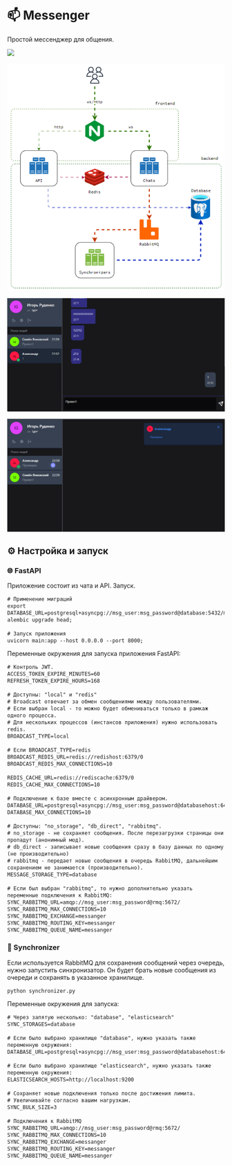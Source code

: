 # 📫 Messenger

Простой мессенджер для общения.

[![](https://skillicons.dev/icons?i=vite,vue,tailwind,python,fastapi,redis,rabbitmq)](https://skillicons.dev)

![diag.svg](docs/img/diag.png)

![img.png](docs/img/img.png)

![img_1.png](docs/img/img_1.png)


## ⚙️ Настройка и запуск

### 🌐 FastAPI

Приложение состоит из чата и API. Запуск.

```shell
# Применение миграций
export DATABASE_URL=postgresql+asyncpg://msg_user:msg_password@database:5432/msg_db
alembic upgrade head;

# Запуск приложения
uvicorn main:app --host 0.0.0.0 --port 8000;
```

Переменные окружения для запуска приложения FastAPI:

```dotenv
# Контроль JWT.
ACCESS_TOKEN_EXPIRE_MINUTES=60
REFRESH_TOKEN_EXPIRE_HOURS=168

# Доступны: "local" и "redis"
# Broadcast отвечает за обмен сообщениями между пользователями.
# Если выбран local - то можно будет обмениваться только в рамкаж одного процесса.
# Для нескольких процессов (инстансов приложения) нужно использовать redis. 
BROADCAST_TYPE=local

# Если BROADCAST_TYPE=redis
BROADCAST_REDIS_URL=redis://redishost:6379/0
BROADCAST_REDIS_MAX_CONNECTIONS=10

REDIS_CACHE_URL=redis://rediscache:6379/0
REDIS_CACHE_MAX_CONNECTIONS=10

# Подключение к базе вместе с асинхронным драйвером.
DATABASE_URL=postgresql+asyncpg://msg_user:msg_password@databasehost:6432/msg_db
DATABASE_MAX_CONNECTIONS=10

# Доступны: "no_storage", "db_direct", "rabbitmq".
# no_storage - не сохраняет сообщения. После перезагрузки страницы они пропадут (анонимный мод).
# db_direct - записывает новые сообщения сразу в базу данных по одному (не производительно)
# rabbitmq - передает новые сообщения в очередь RabbitMQ, дальнейшим сохранением не занимается (производительно).
MESSAGE_STORAGE_TYPE=database

# Если был выбран "rabbitmq", то нужно дополнительно указать переменные подключения к RabbitMQ:
SYNC_RABBITMQ_URL=amqp://msg_user:msg_password@rmq:5672/
SYNC_RABBITMQ_MAX_CONNECTIONS=10
SYNC_RABBITMQ_EXCHANGE=messanger
SYNC_RABBITMQ_ROUTING_KEY=messanger
SYNC_RABBITMQ_QUEUE_NAME=messanger
```

### 🔄 Synchronizer

Если используется RabbitMQ для сохранения сообщений через очередь, нужно запустить синхронизатор.
Он будет брать новые сообщения из очереди и сохранять в указанное хранилище.

```shell
python synchronizer.py
```


Переменные окружения для запуска:

```dotenv
# Через запятую несколько: "database", "elasticsearch"
SYNC_STORAGES=database

# Если было выбрано хранилище "database", нужно указать также переменную окружения:
DATABASE_URL=postgresql+asyncpg://msg_user:msg_password@databasehost:6432/msg_db

# Если было выбрано хранилище "elasticsearch", нужно указать также переменную окружения:
ELASTICSEARCH_HOSTS=http://localhost:9200

# Сохраняет новые подключения только после достижения лимита.
# Увеличивайте согласно вашим нагрузкам.
SYNC_BULK_SIZE=3

# Подключения к RabbitMQ
SYNC_RABBITMQ_URL=amqp://msg_user:msg_password@rmq:5672/
SYNC_RABBITMQ_MAX_CONNECTIONS=10
SYNC_RABBITMQ_EXCHANGE=messanger
SYNC_RABBITMQ_ROUTING_KEY=messanger
SYNC_RABBITMQ_QUEUE_NAME=messanger
```